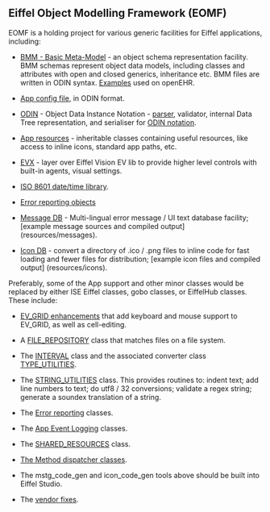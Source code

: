 ## Eiffel Object Modelling Framework (EOMF)

EOMF is a holding project for various generic facilities for Eiffel applications, including:

* [BMM - Basic Meta-Model](library/bmm) - an object schema representation facility. BMM schemas represent object data models, including classes and attributes with open and closed generics, inheritance etc. BMM files are written in ODIN syntax. [Examples](https://github.com/openEHR/reference-models/tree/master/models/openEHR/Release-1.0.2/BMM) used on openEHR.

* [App config file](library/app_resources), in ODIN format.

* [ODIN](library/odin) - Object Data Instance Notation - [parser](parsers/odin), validator, internal Data Tree representation, and serialiser for [ODIN notation](https://github.com/openEHR/odin). 

* [App resources](library/app_resources) - inheritable classes containing useful resources, like access to inline icons, standard app paths, etc.

* [EVX](library/gui/evx) - layer over Eiffel Vision EV lib to provide higher level controls with built-in agents, visual settings.

* [ISO 8601 date/time library](library/app_support/date_time).

* [Error reporting objects](library/app_support/app_framework/error_reporting)

* [Message DB](apps/msg_code_gen) - Multi-lingual error message / UI text database facility; [example message sources and compiled output] (resources/messages).

* [Icon DB](apps/icon_code_gen) - convert a directory of .ico / .png files to inline code for fast loading and fewer files for distribution; [example icon files and compiled output] (resources/icons).

Preferably, some of the App support and other minor classes would be replaced by either ISE Eiffel classes, gobo classes, or EiffelHub classes. These include:

* [EV_GRID enhancements](library/gui/vision2) that add keyboard and mouse support to EV_GRID, as well as cell-editing.

* A [FILE_REPOSITORY](library/app_support/file_system/file_repository.e) class that matches files on a file system.

* The [INTERVAL](library/app_support/basic/interval.e) class and the associated converter class [TYPE_UTILITIES](library/app_support/utility/misc/type_utilities.e).

* The [STRING_UTILITIES](library/app_support/utility/formatting/string_utilities.e) class. This provides routines to: indent text; add line numbers to text; do utf8 / 32 conversions; validate a regex string; generate a soundex translation of a string.

* The [Error reporting](library/app_support/app_framework/error_reporting) classes.

* The [App Event Logging](library/app_support/app_framework/event_log) classes.

* The [SHARED_RESOURCES](library/app_support/app_framework/basic/shared_resources.e) class.

* [The Method dispatcher classes](library/app_support/method_dispatch).

* The mstg_code_gen and icon_code_gen tools above should be built into Eiffel Studio.

* The [vendor fixes](library/vendor-fixes/eiffel_software).

